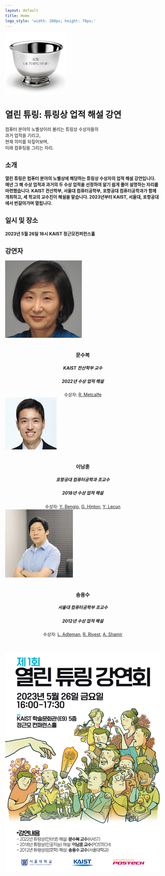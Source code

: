 ```yaml
---
layout: default
title: Home
logo_style: 'width: 280px; height: 70px;'
---
```


<div class="px-4 py-5 my-5 text-center">
  <img class="d-block mx-auto mb-4" src="images/ACM_AM_Turing_Award_22_OL.jpg" alt="" width="200" height="200">
  <h1 class="display-5 fw-bold text-body-emphasis">열린 튜링: 튜링상 업적 해설 강연</h1>
  <div class="col-lg-6 mx-auto">
    <p class="lead mb-4">
    컴퓨터 분야의 노벨상이라 불리는 튜링상 수상자들의<br>
    과거 업적을 기리고, <br>
    현재 의미를 되짚어보며,<br>
    미래 컴퓨팅을 그리는 자리.
    </p>
  </div>
</div>

<div class="container px-4 py-5" id="featured-3">
  <h2 class="pb-2 border-bottom">소개</h2>
  <h4><b>열린 튜링</b>은 컴퓨터 분야의 노벨상에 해당하는 튜링상 수상자의 업적 해설 강연입니다.
  매년 그 해 수상 업적과 과거의 두 수상 업적을 선정하여 알기 쉽게 풀어 설명하는 자리를 마련했습니다.
  KAIST 전산학부, 서울대 컴퓨터공학부, 포항공대 컴퓨터공학과가 함께 개최하고, 세 학교의 교수진이 해설을 맡습니다.
  2023년부터 KAIST, 서울대, 포항공대에서 번갈아가며 열립니다.
  </h4>
</div>

<div class="container px-4 py-5" id="featured-3">
  <h2 class="pb-2 border-bottom">일시 및 장소</h2>
  <h4>2023년 5월 26일 16시 KAIST 정근모컨퍼런스홀</h4>
</div>

<div class="container px-4 py-5" id="featured-3">
  <h2 class="pb-2 border-bottom">강연자</h2>
  <div class="row g-4 py-5 row-cols-1 row-cols-lg-3">
    <div class="feature col">
      <div class="profile">
        <img src="images/moon.png"/>
      </div>
      <div class="feature-icon d-inline-flex align-items-center justify-content-center text-bg-primary bg-gradient fs-2 mb-3">
        <svg class="bi" width="1em" height="1em"><use xlink:href="#collection"/></svg>
      </div>
      <center><h3 class="fs-2">문수복</h3></center>
      <center><h5 class="fs-4">KAIST 전산학부 교수</h5></center>
      <center><h5 class="fs-4">2022년 수상 업적 해설</h5></center>
      <center>
        수상자:
        <a href="https://amturing.acm.org" class="icon-link">R. Metcalfe</a>
      </center>
    </div>
    <div class="feature col">
      <div class="profile">
        <img src="images/lee.jpg" class="center margin=1px"/>
      </div>
      <div class="feature-icon d-inline-flex align-items-center justify-content-center text-bg-primary bg-gradient fs-2 mb-3">
        <svg class="bi" width="1em" height="1em"><use xlink:href="#people-circle"/></svg>
      </div>
      <center><h3 class="fs-2">이남훈</h3></center>
      <center><h5 class="fs-4">포항공대 컴퓨터공학과 조교수</h5></center>
      <center><h5 class="fs-4">2018년 수상 업적 해설</h5></center>
      <center>수상자:
        <a href="https://amturing.acm.org/award_winners/bengio_3406375.cfm">Y. Bengio</a>,
        <a href="https://amturing.acm.org/award_winners/hinton_4791679.cfm">G. Hinton</a>,
        <a href="https://amturing.acm.org/award_winners/lecun_6017366.cfm">Y. Lecun</a>
      </center>
    </div>
    <div class="feature col">
      <div class="profile">
        <img src="images/song.jpeg"/>
      </div>
      <div class="feature-icon d-inline-flex align-items-center justify-content-center text-bg-primary bg-gradient fs-2 mb-3">
        <svg class="bi" width="1em" height="1em"><use xlink:href="#people-circle"/></svg>
      </div>
      <center><h3 class="fs-2">송용수</h3></center>
      <center><h5 class="fs-4">서울대 컴퓨터공학부 조교수</h5></center>
      <center><h5 class="fs-4">2012년 수상 업적 해설</h5></center>
      <center>
        수상자:
        <a href="https://amturing.acm.org/award_winners/adleman_7308544.cfm" class="icon-link">L. Adleman</a>,
        <a href="https://amturing.acm.org/award_winners/rivest_1403005.cfm">R. Rivest</a>,
        <a href="https://amturing.acm.org/award_winners/shamir_2327856.cfm">A. Shamir</a>
      </center>
    </div>
  </div>
  <br/>
  <h2 class="pb-2 border-bottom"></h2>
  <img src="images/turing-open-lecture.jpg" width=1000 />
</div>
